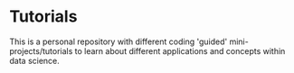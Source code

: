 # Tutorials

This is a personal repository with different coding 'guided' mini-projects/tutorials to learn about different applications and concepts within data science.